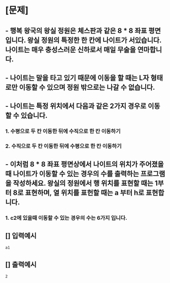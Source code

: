 # [문제]
## - 행복 왕국의 왕실 정원은 체스판과 같은 8 * 8 좌표 평면입니다. 왕실 정원의 특정한 한 칸에 나이트가 서있습니다. 나이트는 매우 충성스러운 신하로서 매일 무술을 연마합니다.

## - 나이트는 말을 타고 있기 때문에 이동을 할 때는 L자 형태로만 이동할 수 있으며 정원 밖으로는 나갈 수 없습니다.

## - 나이트는 특정 위치에서 다음과 같은 2가지 경우로 이동할 수 있습니다.

### 1. 수평으로 두 칸 이동한 뒤에 수직으로 한 칸 이동하기
### 2. 수직으로 두 칸 이동한 뒤에 수평으로 한 칸 이동하기

## - 이처럼 8 * 8 좌표 평면상에서 나이트의 위치가 주어졌을 때 나이트가 이동할 수 있는 경우의 수를 출력하는 프로그램을 작성하세요. 왕실의 정원에서 행 위치를 표현할 때는 1부터 8로 표현하며, 열 위치를 표헌할 때는 a 부터 h로 표현합니다.

### 1. c2에 있을때 이동할 수 있는 경우의 수는 6가지 입니다.

## [] 입력예시
    a1
## [] 출력예시
    2

